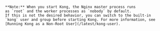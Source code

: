 <!-- Shared between all Community Linux installation topics: Amazon Linux,
 CentOS, Debian, RedHat, and Ubuntu -->

    **Note:** When you start Kong, the Nginx master process runs
    as `root` and the worker processes as `nobody` by default.
    If this is not the desired behavior, you can switch to the built-in
    `kong` user and group before starting Kong. For more information, see
    [Running Kong as a Non-Root User](/latest/kong-user).
